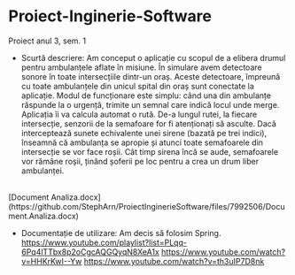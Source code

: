 # Proiect-Inginerie-Software
Proiect anul 3, sem. 1

- Scurtă descriere:
Am conceput o aplicație cu scopul de a elibera drumul pentru ambulanțele aflate în misiune. În simulare avem detectoare sonore în toate intersecțiile dintr-un oraș. Aceste detectoare, împreună cu toate ambulanțele din unicul spital din oraș sunt conectate la aplicație. Modul de funcționare este simplu: când una din ambulanțe răspunde la o urgență, trimite un semnal care indică locul unde merge. Aplicația îi va calcula automat o rută. De-a lungul rutei, la fiecare intersecție, senzorii de la semafoare for fi atenționați să asculte. Dacă interceptează sunete echivalente unei sirene (bazată pe trei indici), înseamnă că ambulanța se apropie și atunci toate semafoarele din intersecție se vor face roșii. Cât timp sirena încă se aude, semafoarele vor rămâne roșii, ținând șoferii pe loc pentru a crea un drum liber ambulanței.
<br>
[Document Analiza.docx](https://github.com/StephArn/ProiectInginerieSoftware/files/7992506/Document.Analiza.docx)

- Documentație de utilizare:
Am decis să folosim Spring. 
https://www.youtube.com/playlist?list=PLqq-6Pq4lTTbx8p2oCgcAQGQyqN8XeA1x
https://www.youtube.com/watch?v=HHKrKwI--Yw
https://www.youtube.com/watch?v=th3uIP7D8nk
